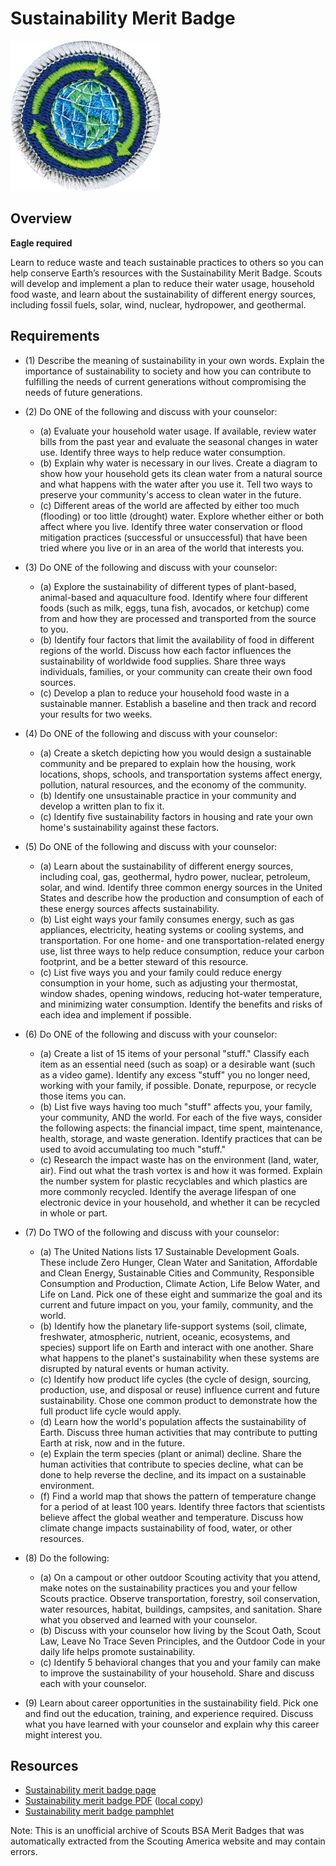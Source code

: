 

# Sustainability Merit Badge

![Sustainability Merit Badge](images/sustainability-merit-badge.jpg)

## Overview

**Eagle required**

Learn to reduce waste and teach sustainable practices to others so you can help conserve Earth’s resources with the Sustainability Merit Badge. Scouts will develop and implement a plan to reduce their water usage, household food waste, and learn about the sustainability of different energy sources, including fossil fuels, solar, wind, nuclear, hydropower, and geothermal.

## Requirements

* (1) Describe the meaning of sustainability in your own words. Explain the importance of sustainability to society and how you can contribute to fulfilling the needs of current generations without compromising the needs of future generations.
* (2) Do ONE of the following and discuss with your counselor:
    * (a) Evaluate your household water usage. If available, review water bills from the past year and evaluate the seasonal changes in water use. Identify three ways to help reduce water consumption.
    * (b) Explain why water is necessary in our lives. Create a diagram to show how your household gets its clean water from a natural source and what happens with the water after you use it. Tell two ways to preserve your community's access to clean water in the future.
    * (c) Different areas of the world are affected by either too much (flooding) or too little (drought) water. Explore whether either or both affect where you live. Identify three water conservation or flood mitigation practices (successful or unsuccessful) that have been tried where you live or in an area of the world that interests you.


* (3) Do ONE of the following and discuss with your counselor:
    * (a) Explore the sustainability of different types of plant-based, animal-based and aquaculture food. Identify where four different foods (such as milk, eggs, tuna fish, avocados, or ketchup) come from and how they are processed and transported from the source to you.
    * (b) Identify four factors that limit the availability of food in different regions of the world. Discuss how each factor influences the sustainability of worldwide food supplies. Share three ways individuals, families, or your community can create their own food sources.
    * (c) Develop a plan to reduce your household food waste in a sustainable manner. Establish a baseline and then track and record your results for two weeks.


* (4) Do ONE of the following and discuss with your counselor:
    * (a) Create a sketch depicting how you would design a sustainable community and be prepared to explain how the housing, work locations, shops, schools, and transportation systems affect energy, pollution, natural resources, and the economy of the community.
    * (b) Identify one unsustainable practice in your community and develop a written plan to fix it.
    * (c) Identify five sustainability factors in housing and rate your own home's sustainability against these factors.


* (5) Do ONE of the following and discuss with your counselor:
    * (a) Learn about the sustainability of different energy sources, including coal, gas, geothermal, hydro power, nuclear, petroleum, solar, and wind. Identify three common energy sources in the United States and describe how the production and consumption of each of these energy sources affects sustainability.
    * (b) List eight ways your family consumes energy, such as gas appliances, electricity, heating systems or cooling systems, and transportation. For one home- and one transportation-related energy use, list three ways to help reduce consumption, reduce your carbon footprint, and be a better steward of this resource.
    * (c) List five ways you and your family could reduce energy consumption in your home, such as adjusting your thermostat, window shades, opening windows, reducing hot-water temperature, and minimizing water consumption. Identify the benefits and risks of each idea and implement if possible.


* (6) Do ONE of the following and discuss with your counselor:
    * (a) Create a list of 15 items of your personal "stuff." Classify each item as an essential need (such as soap) or a desirable want (such as a video game). Identify any excess "stuff" you no longer need, working with your family, if possible. Donate, repurpose, or recycle those items you can.
    * (b) List five ways having too much "stuff" affects you, your family, your community, AND the world. For each of the five ways, consider the following aspects: the financial impact, time spent, maintenance, health, storage, and waste generation. Identify practices that can be used to avoid accumulating too much "stuff."
    * (c) Research the impact waste has on the environment (land, water, air). Find out what the trash vortex is and how it was formed. Explain the number system for plastic recyclables and which plastics are more commonly recycled. Identify the average lifespan of one electronic device in your household, and whether it can be recycled in whole or part.


* (7) Do TWO of the following and discuss with your counselor:
    * (a) The United Nations lists 17 Sustainable Development Goals. These include Zero Hunger, Clean Water and Sanitation, Affordable and Clean Energy, Sustainable Cities and Community, Responsible Consumption and Production, Climate Action, Life Below Water, and Life on Land. Pick one of these eight and summarize the goal and its current and future impact on you, your family, community, and the world.
    * (b) Identify how the planetary life-support systems (soil, climate, freshwater, atmospheric, nutrient, oceanic, ecosystems, and species) support life on Earth and interact with one another. Share what happens to the planet's sustainability when these systems are disrupted by natural events or human activity.
    * (c) Identify how product life cycles (the cycle of design, sourcing, production, use, and disposal or reuse) influence current and future sustainability. Chose one common product to demonstrate how the full product life cycle would apply.
    * (d) Learn how the world's population affects the sustainability of Earth. Discuss three human activities that may contribute to putting Earth at risk, now and in the future.
    * (e) Explain the term species (plant or animal) decline. Share the human activities that contribute to species decline, what can be done to help reverse the decline, and its impact on a sustainable environment.
    * (f) Find a world map that shows the pattern of temperature change for a period of at least 100 years. Identify three factors that scientists believe affect the global weather and temperature. Discuss how climate change impacts sustainability of food, water, or other resources.


* (8) Do the following:
    * (a) On a campout or other outdoor Scouting activity that you attend, make notes on the sustainability practices you and your fellow Scouts practice. Observe transportation, forestry, soil conservation, water resources, habitat, buildings, campsites, and sanitation. Share what you observed and learned with your counselor.
    * (b) Discuss with your counselor how living by the Scout Oath, Scout Law, Leave No Trace Seven Principles, and the Outdoor Code in your daily life helps promote sustainability.
    * (c) Identify 5 behavioral changes that you and your family can make to improve the sustainability of your household. Share and discuss each with your counselor.


* (9) Learn about career opportunities in the sustainability field. Pick one and find out the education, training, and experience required. Discuss what you have learned with your counselor and explain why this career might interest you.


## Resources

- [Sustainability merit badge page](https://www.scouting.org/merit-badges/sustainability/)
- [Sustainability merit badge PDF](https://filestore.scouting.org/filestore/Merit_Badge_ReqandRes/Sustainability.pdf) ([local copy](files/sustainability-merit-badge.pdf))
- [Sustainability merit badge pamphlet](None)

Note: This is an unofficial archive of Scouts BSA Merit Badges that was automatically extracted from the Scouting America website and may contain errors.